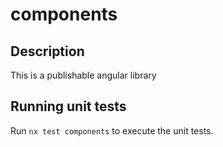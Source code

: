 # components

## Description

This is a publishable angular library

## Running unit tests

Run `nx test components` to execute the unit tests.
